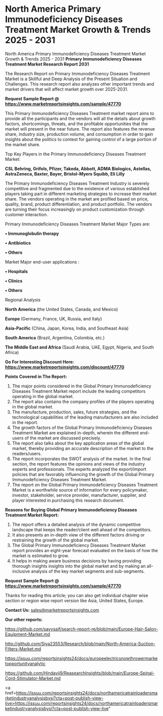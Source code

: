 # North America Primary Immunodeficiency Diseases Treatment Market Growth & Trends 2025 - 2031
North America Primary Immunodeficiency Diseases Treatment Market Growth & Trends 2025 - 2031
<strong>Primary Immunodeficiency Diseases Treatment Market Research Report 2031</strong>

The Research Report on Primary Immunodeficiency Diseases Treatment Market is a Skillful and Deep Analysis of the Present Situation and Challenges. This research report also analyzes other important trends and market drivers that will affect market growth over 2025-2031.

<strong>Request Sample Report @ <a href=https://www.marketreportsinsights.com/sample/47770>https://www.marketreportsinsights.com/sample/47770</a></strong>

This Primary Immunodeficiency Diseases Treatment market report aims to provide all the participants and the vendors will all the details about growth factors, shortcomings, threats, and the profitable opportunities that the market will present in the near future. The report also features the revenue share, industry size, production volume, and consumption in order to gain insights about the politics to contest for gaining control of a large portion of the market share.

Top Key Players in the Primary Immunodeficiency Diseases Treatment Market:

<strong>CSL Behring, Grifols, Pfizer, Takeda, Abbott, ADMA Biologics, Astellas, AstraZeneca, Baxter, Bayer, Bristol-Myers Squibb, Eli Lilly</strong>

The Primary Immunodeficiency Diseases Treatment Industry is severely competitive and fragmented due to the existence of various established players taking part in different marketing strategies to increase their market share. The vendors operating in the market are profiled based on price, quality, brand, product differentiation, and product portfolio. The vendors are turning their focus increasingly on product customization through customer interaction.

Primary Immunodeficiency Diseases Treatment Market Major Types are:

<strong>•  Immunoglobulin therapy

•  Antibiotics

•  Others</strong>

Market Major end-user applications :

<strong>•  Hospitals

•  Clinics

•  Others</strong>

Regional Analysis

</u><strong><b>North America</b></strong> (the United States, Canada, and Mexico)

<strong><b>Europe </b></strong>(Germany, France, UK, Russia, and Italy)

<strong><b>Asia-Pacific</b></strong> (China, Japan, Korea, India, and Southeast Asia)

<strong><b>South America</b></strong> (Brazil, Argentina, Colombia, etc.)

<strong><b>The Middle East and Africa</b></strong> (Saudi Arabia, UAE, Egypt, Nigeria, and South Africa)

<strong>Go For Interesting Discount Here: <a href=https://www.marketreportsinsights.com/discount/47770>https://www.marketreportsinsights.com/discount/47770</a></strong>

<strong>Points Covered in The Report:</strong>
<ol>
  <li>The major points considered in the Global Primary Immunodeficiency Diseases Treatment Market report include the leading competitors operating in the global market.</li>
  <li>The report also contains the company profiles of the players operating in the global market.</li>
  <li>The manufacture, production, sales, future strategies, and the technological capabilities of the leading manufacturers are also included in the report.</li>
  <li>The growth factors of the Global Primary Immunodeficiency Diseases Treatment Market are explained in-depth, wherein the different end-users of the market are discussed precisely.</li>
  <li>The report also talks about the key application areas of the global market, thereby providing an accurate description of the market to the readers/users.</li>
  <li>The report incorporates the SWOT analysis of the market. In the final section, the report features the opinions and views of the industry experts and professionals. The experts analyzed the export/import policies that are favorably influencing the growth of the Global Primary Immunodeficiency Diseases Treatment Market.</li>
  <li>The report on the Global Primary Immunodeficiency Diseases Treatment Market is a worthwhile source of information for every policymaker, investor, stakeholder, service provider, manufacturer, supplier, and player interested in purchasing this research document.</li>
</ol>
<strong>Reasons for Buying Global Primary Immunodeficiency Diseases Treatment Market Report:</strong>

<ol>
  <li>The report offers a detailed analysis of the dynamic competitive landscape that keeps the reader/client well ahead of the competitors.</li>
  <li>It also presents an in-depth view of the different factors driving or restraining the growth of the global market.</li>
  <li>The Global Primary Immunodeficiency Diseases Treatment Market report provides an eight-year forecast evaluated on the basis of how the market is estimated to grow.</li>
  <li>It helps in making aware business decisions by having providing thorough insights insights into the global market and by making an all-inclusive analysis of the key market segments and sub-segments.</li>
</ol>
<strong>Request Sample Report @ <a href=https://www.marketreportsinsights.com/sample/47770>https://www.marketreportsinsights.com/sample/47770</a></strong>


Thanks for reading this article; you can also get individual chapter wise section or region wise report version like Asia, United States, Europe.

<strong>Contact Us:</strong>
sales@marketreportsinsights.com

<strong>Our other reports:</strong>

<a href=https://github.com/sayysaif/search-report-re/blob/main/Europe-Hair-Salon-Equipment-Market.md>https://github.com/sayysaif/search-report-re/blob/main/Europe-Hair-Salon-Equipment-Market.md</a>

<a href=http://github.com/Siya23553/Research/blob/main/North-America-Suction-Filters-Market.md>http://github.com/Siya23553/Research/blob/main/North-America-Suction-Filters-Market.md</a>

<a href=https://issuu.com/reportsinsights24/docs/europeelectricsnowthrowermarketopportunityanalytic>https://issuu.com/reportsinsights24/docs/europeelectricsnowthrowermarketopportunityanalytic</a>

<a href=https://github.com/Hindavii9/ReasearchInsights/blob/main/Europe-Spinal-Cord-Stimulator-Market.md>https://github.com/Hindavii9/ReasearchInsights/blob/main/Europe-Spinal-Cord-Stimulator-Market.md</a>

<a href=https://issuu.com/reportsinsights24/docs/northamericatrainloadersmarketindustryanalysisbysi?cta=post-publish-view-live>https://issuu.com/reportsinsights24/docs/northamericatrainloadersmarketindustryanalysisbysi?cta=post-publish-view-live</a>"
